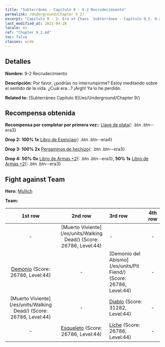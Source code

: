 ```yaml
---
title: "Subterráneo - Capítulo 9 - 9-2 Recrudecimiento"
permalink: /Underground/Chapter 9_2/
excerpt: "Capítulo 9 - 2. Era of Chaos  Subterráneo - Capítulo 9_2. 9-2 Recrudecimiento"
last_modified_at: 2021-04-28
locale: es
ref: "Chapter 9_2.md"
toc: false
classes: wide
---
```


## Detalles

 **Nombre:** 9-2 Recrudecimiento

 **Descripción:** Por favor, ¿podrías no interrumpirme? Estoy meditando sobre el sentido de la vida. ¿Cuál era...? ¡Argh! Ya lo he perdido.

 **Related to:** [Subterráneo Capítulo 9](/es/Underground/Chapter 9/)

## Recompensa obtenida

 **Recompensa por completar por primera vez::** [Llave de plata](/ItemsES/con_693/){: .btn .btn--era3}

 **Drop 2:** **100% 1x** [Libro de Esencias](/ItemsES/mat_39/){: .btn .btn--era4}

 **Drop 3:** **100% 2x** [Pergaminos de hechizo](/ItemsES/con_694/){: .btn .btn--era3}

 **Drop 4:** **50% 0x** [Libro de Armas +2](/ItemsES/mat_32/){: .btn .btn--era3}, **50% 1x** [Libro de Armas +2](/ItemsES/mat_32/){: .btn .btn--era3}


## Fight against Team
 **Hero:** [Mullich](/es/heroes/Mullich/)

 **Team:**


  | 1st row | 2nd row | 3rd row | 4th row |
  |:----:|:----:|:----|:----:|
  | - | [Muerto Viviente](/es/units/Walking Dead/) (Score: 26786, Level:44)  | - | - |
  | [Demonio](/es/units/Demon/) (Score: 26786, Level:44)  | - | [Demonio del Abismo](/es/units/Pit Fiend/) (Score: 26786, Level:44)  | - |
  | [Muerto Viviente](/es/units/Walking Dead/) (Score: 26786, Level:44)  | - | [Diablo](/es/units/Devil/) (Score: 31282, Level:44)  | - |
  | - | [Esqueleto](/es/units/Skeleton/) (Score: 26786, Level:44)  | [Liche](/es/units/Lich/) (Score: 26786, Level:44)  | - |


